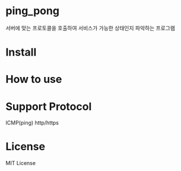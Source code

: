 # ping_pong
서버에 맞는 프로토콜을 호출하여 서비스가 가능한 상태인지 파악하는 프로그램

# Install


# How to use


# Support Protocol
ICMP(ping)
http/https


# License
MIT License
